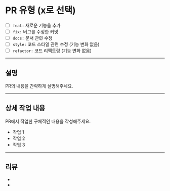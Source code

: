 # PR 유형 (x로 선택)
- [ ] `feat:` 새로운 기능을 추가
- [ ] `fix:` 버그를 수정한 커밋
- [ ] `docs:` 문서 관련 수정
- [ ] `style:` 코드 스타일 관련 수정 (기능 변화 없음)
- [ ] `refactor:` 코드 리팩토링 (기능 변화 없음)

---

## 설명
PR의 내용을 간략하게 설명해주세요.

---

## 상세 작업 내용
PR에서 작업한 구체적인 내용을 작성해주세요.
- 작업 1
- 작업 2
- 작업 3

---

## 리뷰 

- 
-
